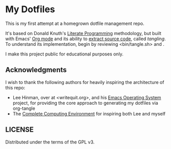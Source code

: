 # My Dotfiles

This is my first attempt at a homegrown dotfile management repo.

It's based on Donald Knuth's [Literate
Programming](http://www.literateprogramming.com/knuthweb.pdf) methodology, but
built with Emacs' [Org mode](https://orgmode.org/) and its ability to [extract
source code](https://orgmode.org/manual/Extracting-Source-Code.html), called
_tangling_. To understand its implementation, begin by reviewing <bin/tangle.sh>
and <Makefile>.

I make this project public for educational purposes only.

## Acknowledgments

I wish to thank the following authors for heavily inspiring the architecture of
this repo:
* Lee Hinman, over at <writequit.org>, and his [Emacs Operating
  System](https://github.com/dakrone/eos) project, for providing the core
  approach to generating my dotfiles via org-tangle
* The [Complete Computing Environment](http://doc.rix.si/cce/cce.html) for
  inspiring both Lee and myself

## LICENSE

Distributed under the terms of the GPL v3.
